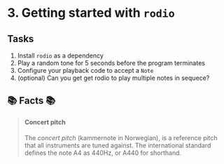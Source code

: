 # 3. Getting started with `rodio`

## Tasks
1. Install `rodio` as a dependency
2. Play a random tone for 5 seconds before the program terminates
3. Configure your playback code to accept a `Note`
4. (optional) Can you get get rodio to play multiple notes in sequece?



## 📚 Facts 📚
> #### Concert pitch
> The _concert pitch_ (kammernote in Norwegian), is a reference pitch that all instruments are tuned against. The international standard defines the note A4 as 440Hz, or A440 for shorthand.

> #### 
